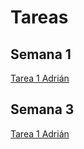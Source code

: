 # **Tareas**

## **Semana 1** 

<a href="../Syllabus/Tarea1.SLDPRT" target="_blank">Tarea 1 Adrián</a>

## **Semana 3** 

<a href="../Syllabus/Floreros_1.SLDPRT" target="_blank">Tarea 1 Adrián</a>

